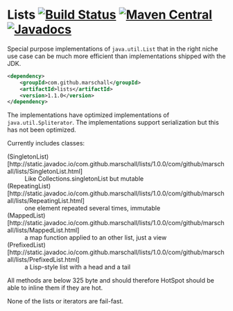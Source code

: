 Lists [![Build Status](https://travis-ci.org/marschall/lists.svg)](https://travis-ci.org/marschall/lists) [![Maven Central](https://maven-badges.herokuapp.com/maven-central/com.github.marschall/lists/badge.svg)](https://maven-badges.herokuapp.com/maven-central/com.github.marschall/lists) [![Javadocs](http://www.javadoc.io/badge/com.github.marschall/lists.svg)](http://www.javadoc.io/doc/com.github.marschall/lists)
=====

Special purpose implementations of `java.util.List` that in the right niche use case can be much more efficient than implementations shipped with the JDK.

```xml
<dependency>
    <groupId>com.github.marschall</groupId>
    <artifactId>lists</artifactId>
    <version>1.1.0</version>
</dependency>
```

The implementations have optimized implementations of `java.util.Spliterator`.
The implementations support serialization but this has not been optimized.

Currently includes classes:
<dl>
<dt>(SingletonList)[http://static.javadoc.io/com.github.marschall/lists/1.0.0/com/github/marschall/lists/SingletonList.html]</dt>
<dd>Like Collections.singletonList but mutable</dd>
<dt>(RepeatingList)[http://static.javadoc.io/com.github.marschall/lists/1.0.0/com/github/marschall/lists/RepeatingList.html]</dt>
<dd>one element repeated several times, immutable</dd>
<dt>(MappedList)[http://static.javadoc.io/com.github.marschall/lists/1.0.0/com/github/marschall/lists/MappedList.html]</dt>
<dd>a map function applied to an other list, just a view</dd>
<dt>(PrefixedList)[http://static.javadoc.io/com.github.marschall/lists/1.0.0/com/github/marschall/lists/PrefixedList.html]</dt>
<dd>a Lisp-style list with a head and a tail</dd>
</dl>

All methods are below 325 byte and should therefore HotSpot should be able to inline them if they are hot.

None of the lists or iterators are fail-fast.

